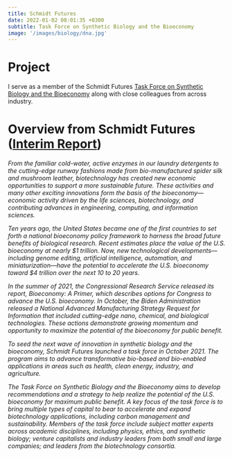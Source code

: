 ```yaml
---
title: Schmidt Futures
date: 2022-01-02 08:01:35 +0300
subtitle: Task Force on Synthetic Biology and the Bioeconomy
image: '/images/biology/dna.jpg'
---
```


# Project
I serve as a member of the Schmidt Futures <a href="https://www.schmidtfutures.com/our-work/task-force-on-synthetic-biology-and-the-bioeconomy/" target="_blank">Task Force on Synthetic Biology and the Bioeconomy</a> along with close colleagues from across industry.

# Overview from Schmidt Futures (<a href="https://www.schmidtfutures.com/wp-content/uploads/2021/12/Bioeconomy-Task-Force-Interim-Report-12.1.21.pdf" target="_blank">Interim Report</a>)
<em>From the familiar cold-water, active enzymes in our laundry detergents to the cutting-edge runway fashions made from bio-manufactured spider silk and mushroom leather, biotechnology has created new economic opportunities to support a more sustainable future. These activities and many other exciting innovations form the basis of the bioeconomy—economic activity driven by the life sciences, biotechnology, and contributing advances in engineering, computing, and information sciences.</em>

<em>Ten years ago, the United States became one of the first countries to set forth a national bioeconomy policy framework to harness the broad future benefits of biological research. Recent estimates place the value of the U.S. bioeconomy at nearly $1 trillion. Now, new technological developments—including genome editing, artificial intelligence, automation, and miniaturization—have the potential to accelerate the U.S. bioeconomy toward $4 trillion over the next 10 to 20 years.</em>

<em>In the summer of 2021, the Congressional Research Service released its report, Bioeconomy: A Primer, which describes options for Congress to advance the U.S. bioeconomy. In October, the Biden Administration released a National Advanced Manufacturing Strategy Request for Information that included cutting-edge nano, chemical, and biological technologies. These actions demonstrate growing momentum and opportunity to maximize the potential of the bioeconomy for public benefit.</em>

<em>To seed the next wave of innovation in synthetic biology and the bioeconomy, Schmidt Futures launched a task force in October 2021. The program aims to advance transformative bio-based and bio-enabled applications in areas such as health, clean energy, industry, and agriculture.</em>

<em>The Task Force on Synthetic Biology and the Bioeconomy aims to develop recommendations and a strategy to help realize the potential of the U.S. bioeconomy for maximum public benefit. A key focus of the task force is to bring multiple types of capital to bear to accelerate and expand biotechnology applications, including carbon management and sustainability. Members of the task force include subject matter experts across academic disciplines, including physics, ethics, and synthetic biology; venture capitalists and industry leaders from both small and large companies; and leaders from the biotechnology consortia.</em>
